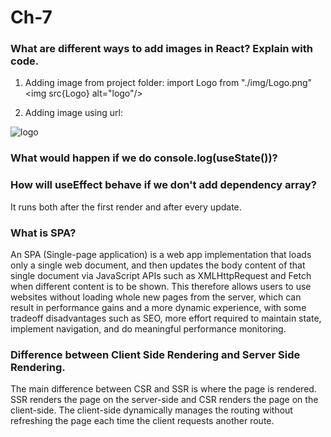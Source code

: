 # Ch-7

### What are different ways to add images in React? Explain with code.
1. Adding image from project folder:
import Logo from "./img/Logo.png"
<img src{Logo} alt="logo"/>

2. Adding image using url:
<img src="https://www.google.com/url?sa=i&url=https%3A%2F%2Ffoodvilla.no%2F&psig=AOvVaw2PifP2gYaNfLEx0Dm9zX9a&ust=1674022674183000&source=images&cd=vfe&ved=0CA8QjRxqFwoTCKjJoK36zfwCFQAAAAAdAAAAABAJ" alt="logo"/>

### What would happen if we do console.log(useState())?


### How will useEffect behave if we don't add dependency array?
It runs both after the first render and after every update.

### What is SPA?
An SPA (Single-page application) is a web app implementation that loads only a single web document, and then updates the body content of that single document via JavaScript APIs such as XMLHttpRequest and Fetch when different content is to be shown.
This therefore allows users to use websites without loading whole new pages from the server, which can result in performance gains and a more dynamic experience, with some tradeoff disadvantages such as SEO, more effort required to maintain state, implement navigation, and do meaningful performance monitoring.

### Difference between Client Side Rendering and Server Side Rendering.
The main difference between CSR and SSR is where the page is rendered. SSR renders the page on the server-side and CSR renders the page on the client-side. The client-side dynamically manages the routing without refreshing the page each time the client requests another route.
